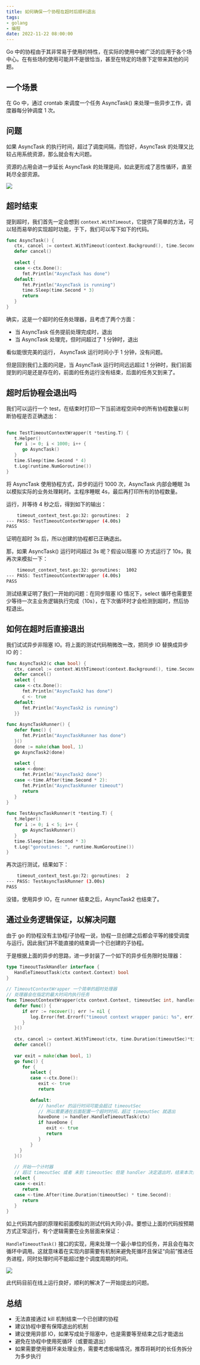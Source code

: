 ```yaml
---
title: 如何确保一个协程在超时后顺利退出
tags: 
- golang
- 编程
date: 2022-11-22 08:00:00
---
```


Go 中的协程由于其非常易于使用的特性，在实际的使用中被广泛的应用于各个场中心。在有些场的使用可能并不是很恰当，甚至在特定的场景下定带来其他的问题。

## 一个场景

在 Go 中，通过 crontab 来调度一个任务 AsyncTask() 来处理一些异步工作，调度器每分钟调度 1 次。

## 问题

如果 AsyncTask 的执行时间，超过了调度间隔，而恰好，AsyncTask 的处理又比较占用系统资源，那么就会有大问题。

资源的占用会进一步延长 AsyncTask 的处理是间，如此更形成了恶性循环，直至耗尽全部资源。

![](https://tva1.sinaimg.cn/large/008vxvgGgy1h8doqt4xpuj30lp0avaac.jpg)

## 超时结束

提到超时，我们首先一定会想到 `context.WithTimeout`，它提供了简单的方法，可以轻而易举的实现超时功能，于下，我们可以写下如下的代码。

```go
func AsyncTask() {  
   ctx, cancel := context.WithTimeout(context.Background(), time.Second*3)  
   defer cancel()  
  
   select {  
   case <-ctx.Done():  
      fmt.Println("AsyncTask has done")  
   default:  
      fmt.Println("AsyncTask is running")  
      time.Sleep(time.Second * 3)  
      return  
   }  
}
```

确实，这是一个超时的任务处理器，且考虑了两个方面：

- 当 AsyncTask 任务提前处理完成时，退出
- 当 AsyncTask 处理完，但时间超过了 1 分钟时，退出

看似能很完美的运行， AsyncTask 运行时间小于 1 分钟，没有问题。

但是回到我们上面的问是，当 AsyncTask 运行时间远远超过 1 分钟时，我们前面提到的问是还是存在的，前面的任务运行没有结束，后面的任务又到来了。

## 超时后协程会退出吗

我们可以运行一个 test，在结束时打印一下当前进程空间中的所有协程数量以判断协程是否正确退出：

```go
  
func TestTimeoutContextWrapper(t *testing.T) {  
   t.Helper()  
   for i := 0; i < 1000; i++ {  
      go AsyncTask()  
   }  
   time.Sleep(time.Second * 4)  
   t.Log(runtime.NumGoroutine())  
}

```

将 AsyncTask 使用协程方式，异步的运行 1000 次，AsyncTask 内部会睡眠 3s 以模拟实际的业务处理耗时。主程序睡眠 4s，最后再打印所有的协程数量。

运行，并等待 4 秒之后，得到如下的输出：

```bash
    timeout_context_test.go:32: goroutines:  2
--- PASS: TestTimeoutContextWrapper (4.00s)
PASS
```

证明在超时 3s 后，所以创建的协程都已正确退出。

那，如果 AsyncTask() 运行时间超过 3s 呢？假设以阻塞 IO 方式运行了 10s，我再次来模拟一下：

```bash
    timeout_context_test.go:32: goroutines:  1002
--- PASS: TestTimeoutContextWrapper (4.00s)
PASS
```

测试结果证明了我们一开始的问题：在同步阻塞 IO 情况下，select 循环也需要至少等待一次主业务逻辑执行完成（10s），在下次循环时才会检测到超时，然后协程退出。

## 如何在超时后直接退出

我们试试异步非阻塞 IO。将上面的测试代码稍微改一改，把同步 IO 替换成异步 IO 的：

```go
func AsyncTask2(c chan bool) {  
   ctx, cancel := context.WithTimeout(context.Background(), time.Second*10)  
   defer cancel()  
   select {  
   case <-ctx.Done():  
      fmt.Println("AsyncTask2 has done")  
      c <- true  
   default:  
      fmt.Println("AsyncTask2 is running")  
   }}  
  
func AsyncTaskRunner() {  
   defer func() {  
      fmt.Println("AsyncTaskRunner has done")  
   }()  
   done := make(chan bool, 1)  
   go AsyncTask2(done)  
  
   select {  
   case <-done:  
      fmt.Println("AsyncTask2 done")  
   case <-time.After(time.Second * 2):  
      fmt.Println("AsyncTaskRunner timeout")  
      return  
   }  
}  
  
func TestAsyncTaskRunner(t *testing.T) {  
   t.Helper()  
   for i := 0; i < 5; i++ {  
      go AsyncTaskRunner()  
   }  
   time.Sleep(time.Second * 3)  
   t.Log("goroutines: ", runtime.NumGoroutine())  
}
```

再次运行测试，结果如下：

```bash
    timeout_context_test.go:72: goroutines:  2
--- PASS: TestAsyncTaskRunner (3.00s)
PASS
```

没错，使用异步 IO，在 runner 结束之后，AsyncTask2 也结束了。

## 通过业务逻辑保证，以解决问题

由于 go 的协程没有主协程/子协程一说，协程一旦创建之后都会平等的接受调度与运行。因此我们并不能直接的结束调一个已创建的子协程。

于是根据上面的异步的思路，进一步封装了一个如下的异步任务限时处理器：

```go
type TimeoutTaskHandler interface {  
   HandleTimeoutTask(ctx context.Context) bool  
}  
  
// TimeoutContextWrapper 一个简单的超时处理器  
// 处理器会在指定的最大时间内执行任务  
func TimeoutContextWrapper(ctx context.Context, timeoutSec int, handler TimeoutTaskHandler) {  
   defer func() {  
      if err := recover(); err != nil {  
         log.Error(fmt.Errorf("timeout context wrapper panic: %s", err))  
      }   
   }()  
   
   ctx, cancel := context.WithTimeout(ctx, time.Duration(timeoutSec)*time.Second)  
   defer cancel()  
  
   var exit = make(chan bool, 1)  
   go func() {  
      for {  
         select {  
         case <-ctx.Done():  
            exit <- true  
            return  
  
         default:  
            // handler 的运行时间可能会超过 timeoutSec            
            // 所以需要通在后面配置一个超时时间，超过 timeoutSec 就退出  
            haveDone := handler.HandleTimeoutTask(ctx)  
            if haveDone {  
               exit <- true  
               return  
            }  
         }      
	 }   
   }()  
   
   // 开始一个计时器  
   // 超过 timeoutSec 或者 未到 timeoutSec 但是 handler 决定退出时，结束本次处理周期  
   select {  
   case <-exit:  
      return  
   case <-time.After(time.Duration(timeoutSec) * time.Second):  
      return  
   }  
}
```

如上代码其内部的原理和前面模拟的测试代码大同小异。要想让上面的代码按预期方式正常运行，有个逻辑需要在业务层面来保证：

`HandleTimeoutTask()` 接口的实现，用来处理一个最小单位的任务，并且会在每次循环中调用。这就意味着在实现内部需要有机制来避免死循环且保证“向前”推进任务进程，同时处理时间不能超过整个调度周期的时间。

![](https://tva1.sinaimg.cn/large/008vxvgGgy1h8dov0bwxpj30lp0avq33.jpg)

此代码目前在线上运行良好，顺利的解决了一开始提出的问题。

## 总结

- 无法直接通过 kill 机制结束一个已创建的协程
- 建议协程中要有保障退出的机制
- 建议使用异部 IO，如果写成处于阻塞中，也是需要等至结束之后才能退出
- 避免在协程中使用死循环（或要能退出）
- 如果需要使用循环来处理业务，需要考虑极端情况，推荐将耗时的长任务拆分为多步执行
